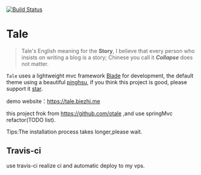 [![Build Status](https://travis-ci.org/ted-wq-x/my-blog-project.svg?branch=master)](https://travis-ci.org/ted-wq-x/my-blog-project)

# Tale

> Tale's English meaning for the **Story**, I believe that every person who insists on writing a blog is a story; Chinese you call it ***Collapse*** does not matter.

`Tale` uses a lightweight mvc framework [Blade](https://github.com/biezhi/blade) for development, the default theme using a beautiful [pinghsu](https://github.com/chakhsu/pinghsu), if you think this project is good, please support it [star]((https://github.com/otale/tale/stargazers)).

demo website：https://tale.biezhi.me

this project frok from https://github.com/otale ,and use springMvc refactor(TODO list).

Tips:The installation process takes longer,please wait.

## Travis-ci

use travis-ci realize ci and automatic deploy to my vps.




